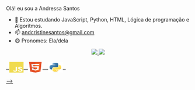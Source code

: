 Olá! eu sou a Andressa Santos 

- 🌱 Estou estudando JavaScript, Python, HTML, Lógica de programação e Algoritmos. 
- 📫 andcristinesantos@gmail.com 
- 😄 Pronomes: Ela/dela 
<div align="center">
  <a href="https://github.com/Dressasantos">
  <img height="180em" src="https://github-readme-stats.vercel.app/api?username=Dressasantos&show_icons=true&theme=dracula&include_all_commits=true&count_private=true"/>
  <img height="180em" src="https://github-readme-stats.vercel.app/api/top-langs/?username=Dressasantos&layout=compact&langs_count=7&theme=dracula"/>
</div> 


</div>
<div style="display: inline_block"><br>
  <img align="center" alt="Dressa-Js" height="30" width="40" src="https://raw.githubusercontent.com/devicons/devicon/master/icons/javascript/javascript-plain.svg">
  <img align="center" alt="Dressa-HTML" height="30" width="40" src="https://raw.githubusercontent.com/devicons/devicon/master/icons/html5/html5-original.svg">
   <img align="center" alt="Dressa-Python" height="30" width="40" src="https://raw.githubusercontent.com/devicons/devicon/master/icons/python/python-original.svg">
  
</div>

-->
